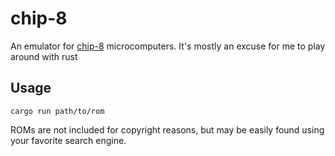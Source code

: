 # chip-8
An emulator for [chip-8](https://www.chip-8.com/chip-8) microcomputers.
It's mostly an excuse for me to play around with rust

## Usage
`cargo run path/to/rom`

ROMs are not included for copyright reasons, but may be easily found using your favorite search engine.